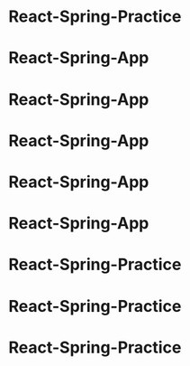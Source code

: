 # React-Spring-Practice
# React-Spring-App
# React-Spring-App
# React-Spring-App
# React-Spring-App
# React-Spring-App
# React-Spring-Practice
# React-Spring-Practice
# React-Spring-Practice
